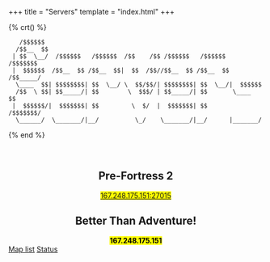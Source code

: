 +++
title = "Servers"
template = "index.html"
+++

{% crt() %}
```
   /$$$$$$                                                             
  /$$__  $$                                                            
 | $$  \__/  /$$$$$$   /$$$$$$  /$$    /$$ /$$$$$$   /$$$$$$   /$$$$$$$
 |  $$$$$$  /$$__  $$ /$$__  $$|  $$  /$$//$$__  $$ /$$__  $$ /$$_____/
  \____  $$| $$$$$$$$| $$  \__/ \  $$/$$/| $$$$$$$$| $$  \__/|  $$$$$$ 
  /$$  \ $$| $$_____/| $$        \  $$$/ | $$_____/| $$       \____  $$
 |  $$$$$$/|  $$$$$$$| $$         \  $/  |  $$$$$$$| $$       /$$$$$$$/
  \______/  \_______/|__/          \_/    \_______/|__/      |_______/
```
{% end %}

<br>
<div align="center">
<h2 style="color:var(--accent-color);">Pre-Fortress 2</h2>
<mark><a href="steam://connect/167.248.175.151:27015">167.248.175.151:27015</a></mark>
<br>
<h2 style="color:var(--accent-color);">Better Than Adventure!</h2>
<mark><b>167.248.175.151</b></mark>
</div>

<div class="buttons centered">
<a href="https://caltropnetwork.github.io/maplist" class="external big" target="_blank" rel="noopener noreferrer">Map list</a>
<a href="https://stats.uptimerobot.com/4PWO2UYXJN/" class="external big" target="_blank" rel="noopener noreferrer">Status</a>
</div>
